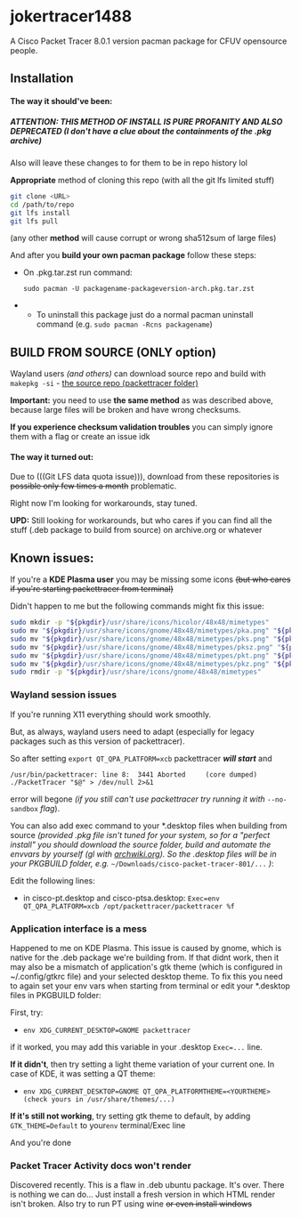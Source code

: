 # jokertracer1488

A Cisco Packet Tracer 8.0.1 version pacman package for CFUV opensource people.

## Installation

#### **The way it should've been**:

##### ATTENTION: THIS METHOD OF INSTALL IS PURE PROFANITY AND ALSO DEPRECATED (I don't have a clue about the containments of the .pkg archive)

Also will leave these changes to for them to be in repo history lol

**Appropriate** method of cloning this repo (with all the git lfs limited stuff)

```bash
git clone <URL>
cd /path/to/repo
git lfs install
git lfs pull
```
(any other **method** will cause corrupt or wrong sha512sum of large files)

And after you **build your own pacman package** follow these steps:

 - On .pkg.tar.zst run command:

   `sudo pacman -U packagename-packageversion-arch.pkg.tar.zst`

 -  - To uninstall this package just do a normal pacman uninstall command (e.g. `sudo pacman -Rcns packagename`)


## **BUILD FROM SOURCE** (**ONLY** option)

Wayland users *(and others)* can download source repo and build with `makepkg -si` - [the source repo (packettracer folder)](https://github.com/kenctxncy/cisco-packet-tracer-801)

**Important:** you need to use **the same method** as was described above, because large files will be broken and have wrong checksums.

**If you experience checksum validation troubles** you can simply ignore them with a flag or create an issue idk

#### **The way it turned out**:

Due to (((Git LFS data quota issue))), download from these repositories is ~~possible only few times a month~~ problematic. 

Right now I'm looking for workarounds, stay tuned.

**UPD:** Still looking for workarounds, but who cares if you can find all the stuff (.deb package to build from source) on archive.org or whatever


## Known issues:

If you're a **KDE Plasma user** you may be missing some icons ~~(but who cares if you're starting packettracer from terminal)~~

Didn't happen to me but the following commands might fix this issue:

```bash
sudo mkdir -p "${pkgdir}/usr/share/icons/hicolor/48x48/mimetypes"
sudo mv "${pkgdir}/usr/share/icons/gnome/48x48/mimetypes/pka.png" "${pkgdir}/usr/share/icons/hicolor/48x48/mimetypes/application-x-pka.png"
sudo mv "${pkgdir}/usr/share/icons/gnome/48x48/mimetypes/pks.png" "${pkgdir}/usr/share/icons/hicolor/48x48/mimetypes/application-x-pks.png"
sudo mv "${pkgdir}/usr/share/icons/gnome/48x48/mimetypes/pksz.png" "${pkgdir}/usr/share/icons/hicolor/48x48/mimetypes/application-x-pksz.png"
sudo mv "${pkgdir}/usr/share/icons/gnome/48x48/mimetypes/pkt.png" "${pkgdir}/usr/share/icons/hicolor/48x48/mimetypes/application-x-pkt.png"
sudo mv "${pkgdir}/usr/share/icons/gnome/48x48/mimetypes/pkz.png" "${pkgdir}/usr/share/icons/hicolor/48x48/mimetypes/application-x-pkz.png"
sudo rmdir -p "${pkgdir}/usr/share/icons/gnome/48x48/mimetypes"
```

### **Wayland session issues**

If you're running X11 everything should work smoothly.

But, as always, wayland users need to adapt (especially for legacy packages such as this version of packettracer).

So after setting `export QT_QPA_PLATFORM=xcb` packettracer ***will start*** and 

`/usr/bin/packettracer: line 8:  3441 Aborted     (core dumped) ./PacketTracer "$@" > /dev/null 2>&1`

error will begone *(if you still can't use packettracer try running it with* `--no-sandbox` *flag*).

You can also add exec command to your \*.desktop files when building from source *(provided .pkg file isn't tuned for your system, so for a "perfect install" you should download the source folder, build and automate the envvars by yourself (gl with [archwiki.org](https://archwiki.org)).
So the .desktop files will be in your PKGBUILD folder, e.g.* `~/Downloads/cisco-packet-tracer-801/...` *)*:

Edit the following lines:

 - in cisco-pt.desktop and cisco-ptsa.desktop:
   `Exec=env QT_QPA_PLATFORM=xcb /opt/packettracer/packettracer %f`

### **Application interface is a mess**

Happened to me on KDE Plasma. This issue is caused by gnome, which is native for the .deb package we're building from. If that didnt work, then it may also be a mismatch of application's gtk theme (which is configured in ~/.config/gtkrc file) and your selected desktop theme. To fix this you need to again set your env vars when starting from terminal or edit your \*.desktop files in PKGBUILD folder:

First, try:

 - `env XDG_CURRENT_DESKTOP=GNOME packettracer`

if it worked, you may add this variable in your .desktop `Exec=...` line.

**If it didn't**, then try setting a light theme variation of your current one. In case of KDE, it was setting a QT theme:

 - `env XDG_CURRENT_DESKTOP=GNOME QT_QPA_PLATFORMTHEME=<YOURTHEME> (check yours in /usr/share/themes/...)`

**If it's still not working**, try setting gtk theme to default, by adding `GTK_THEME=Default` to your`env` terminal/Exec line

And you're done

### **Packet Tracer Activity docs won't render**

Discovered recently. This is a flaw in .deb ubuntu package. It's over. There is nothing we can do... Just install a fresh version in which HTML render isn't broken. Also try to run PT using wine ~~or even install windows~~
